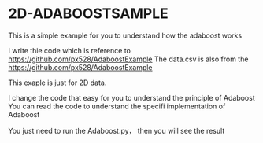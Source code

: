 # 2D-ADABOOSTSAMPLE
This is a simple example for you to understand how the adaboost works


I write thie code which is reference to  https://github.com/px528/AdaboostExample
The data.csv is also from the https://github.com/px528/AdaboostExample

This exaple is just for 2D data.

I change the code that easy for you to understand the principle of Adaboost
You can read the code to understand the specifi implementation of Adaboost


You just need to run the Adaboost.py， then you will see the result


